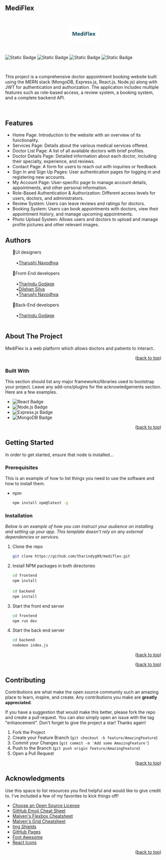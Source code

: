 ## MediFlex <br><br><center> <img src="https://github.com/tharindug99/MediFlex-Mern-App/blob/master/frontend/src/assets/logo.png?raw=true" width="100" style="margin: 20px;" alt="MediFlex Logo">
</center>

![Static Badge](https://img.shields.io/badge/react-blue) ![Static Badge](https://img.shields.io/badge/mongodb-green) ![Static Badge](https://img.shields.io/badge/express-yellow) ![Static Badge](https://img.shields.io/badge/nodejs-green)

<p align=center>
   

</p> 


</br>

This project is a comprehensive doctor appointment booking website built using the MERN stack (MongoDB, Express.js, React.js, Node.js) along with JWT for authentication and authorization. The application includes multiple features such as role-based access, a review system, a booking system, and a complete backend API.

<!-- TABLE OF CONTENTS -->


<br>
<h2>Features</h2>

<ul>
  <li>Home Page: Introduction to the website with an overview of its functionality.</li>
  <li>Services Page: Details about the various medical services offered.</li>
  <li>Doctor List Page: A list of all available doctors with brief profiles.</li>
  <li>Doctor Details Page: Detailed information about each doctor, including their specialty, experience, and reviews.</li>
  <li>Contact Page: A form for users to reach out with inquiries or feedback.</li>
  <li>Sign In and Sign Up Pages: User authentication pages for logging in and registering new accounts.</li>
  <li>My Account Page: User-specific page to manage account details, appointments, and other personal information.</li>
  <li>Role-Based Authentication & Authorization: Different access levels for users, doctors, and administrators.</li>
  <li>Review System: Users can leave reviews and ratings for doctors.</li>
  <li>Booking System: Users can book appointments with doctors, view their appointment history, and manage upcoming appointments.</li>
  <li>Photo Upload System: Allows users and doctors to upload and manage profile pictures and other relevant images.</li>
</ul>

## Authors

<ul>
💠UI designers<br><br>
   &nbsp;&nbsp;&nbsp;▪️<a href=https://github.com/TTharushiPathiranage>Tharushi Navodhya</a><br><br>
💠Front-End developers<br><br>
    &nbsp;&nbsp;&nbsp;▪️<a href=https://github.com/tharindug99>Tharindu Godage</a><br>
    &nbsp;&nbsp;&nbsp;▪️<a href=https://github.com/sdilshan>Dilshan Silva</a><br>
    &nbsp;&nbsp;&nbsp;▪️<a href=https://github.com/TTharushiPathiranage>Tharushi Navodhya</a><br><br>
💠Back-End developers<br><br>
   &nbsp;&nbsp;&nbsp;▪️<a href=https://github.com/tharindug99>Tharindu  Godage</a><br><br>
   
</ul>





<!-- ABOUT THE PROJECT -->
## About The Project

MediFlex is a web platform which allows doctors and patients to interact..

<p align="right">(<a href="#readme-top">back to top</a>)</p>



### Built With

This section should list any major frameworks/libraries used to bootstrap your project. Leave any add-ons/plugins for the acknowledgements section. Here are a few examples.


* ![React Badge](https://img.shields.io/badge/React-20232A?style=for-the-badge&logo=react&logoColor=61DAFB)
* ![Node.js Badge](https://img.shields.io/badge/Node.js-43853D?style=for-the-badge&logo=node.js&logoColor=white)
* ![Express.js Badge](https://img.shields.io/badge/Express.js-000000?style=for-the-badge&logo=express&logoColor=white)
* ![MongoDB Badge](https://img.shields.io/badge/MongoDB-47A248?style=for-the-badge&logo=mongodb&logoColor=white)



<p align="right">(<a href="#readme-top">back to top</a>)</p>



<!-- GETTING STARTED -->
## Getting Started

In order to get started, ensure that node is installed...


### Prerequisites

This is an example of how to list things you need to use the software and how to install them.
* npm
  ```sh
  npm install npm@latest -g
  ```

### Installation

_Below is an example of how you can instruct your audience on installing and setting up your app. This template doesn't rely on any external dependencies or services._


1. Clone the repo
   ```sh
   git clone https://github.com/tharindyg99/mediflex.git
   ```
2. Install NPM packages in both directories
   ```sh
   cd frontend
   npm install

   cd backend
   npm install
   ```
3. Start the front end server
   ```sh
   cd frontend
   npm run dev
   ```
4. Start the back end server
   ```sh
   cd backend
   nodemon index.js
   ```   

<p align="right">(<a href="#readme-top">back to top</a>)</p>


<p align="right">(<a href="#readme-top">back to top</a>)</p>



<!-- CONTRIBUTING -->
## Contributing

Contributions are what make the open source community such an amazing place to learn, inspire, and create. Any contributions you make are **greatly appreciated**.

If you have a suggestion that would make this better, please fork the repo and create a pull request. You can also simply open an issue with the tag "enhancement".
Don't forget to give the project a star! Thanks again!

1. Fork the Project
2. Create your Feature Branch (`git checkout -b feature/AmazingFeature`)
3. Commit your Changes (`git commit -m 'Add some AmazingFeature'`)
4. Push to the Branch (`git push origin feature/AmazingFeature`)
5. Open a Pull Request

<p align="right">(<a href="#readme-top">back to top</a>)</p>


<!-- ACKNOWLEDGMENTS -->
## Acknowledgments

Use this space to list resources you find helpful and would like to give credit to. I've included a few of my favorites to kick things off!

* [Choose an Open Source License](https://choosealicense.com)
* [GitHub Emoji Cheat Sheet](https://www.webpagefx.com/tools/emoji-cheat-sheet)
* [Malven's Flexbox Cheatsheet](https://flexbox.malven.co/)
* [Malven's Grid Cheatsheet](https://grid.malven.co/)
* [Img Shields](https://shields.io)
* [GitHub Pages](https://pages.github.com)
* [Font Awesome](https://fontawesome.com)
* [React Icons](https://react-icons.github.io/react-icons/search)

<p align="right">(<a href="#readme-top">back to top</a>)</p>



<!-- MARKDOWN LINKS & IMAGES -->
<!-- https://www.markdownguide.org/basic-syntax/#reference-style-links -->
[contributors-shield]: https://img.shields.io/github/contributors/othneildrew/Best-README-Template.svg?style=for-the-badge
[contributors-url]: https://github.com/othneildrew/Best-README-Template/graphs/contributors
[forks-shield]: https://img.shields.io/github/forks/othneildrew/Best-README-Template.svg?style=for-the-badge
[forks-url]: https://github.com/othneildrew/Best-README-Template/network/members
[stars-shield]: https://img.shields.io/github/stars/othneildrew/Best-README-Template.svg?style=for-the-badge
[stars-url]: https://github.com/othneildrew/Best-README-Template/stargazers
[issues-shield]: https://img.shields.io/github/issues/othneildrew/Best-README-Template.svg?style=for-the-badge
[issues-url]: https://github.com/othneildrew/Best-README-Template/issues
[license-shield]: https://img.shields.io/github/license/othneildrew/Best-README-Template.svg?style=for-the-badge
[license-url]: https://github.com/othneildrew/Best-README-Template/blob/master/LICENSE.txt
[linkedin-shield]: https://img.shields.io/badge/-LinkedIn-black.svg?style=for-the-badge&logo=linkedin&colorB=555
[linkedin-url]: https://linkedin.com/in/othneildrew
[product-screenshot]: images/screenshot.png
[Next.js]: https://img.shields.io/badge/next.js-000000?style=for-the-badge&logo=nextdotjs&logoColor=white
[Next-url]: https://nextjs.org/
[React.js]: https://img.shields.io/badge/React-20232A?style=for-the-badge&logo=react&logoColor=61DAFB
[React-url]: https://reactjs.org/



   

